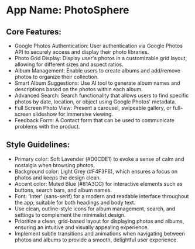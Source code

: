 # **App Name**: PhotoSphere

## Core Features:

- Google Photos Authentication: User authentication via Google Photos API to securely access and display their photo libraries.
- Photo Grid Display: Display user's photos in a customizable grid layout, allowing for different sizes and aspect ratios.
- Album Management: Enable users to create albums and add/remove photos to organize their collection.
- Smart Album Suggestions: Use AI tool to generate album names and descriptions based on the photos within each album.
- Advanced Search: Search functionality that allows users to find specific photos by date, location, or object using Google Photos' metadata.
- Full Screen Photo View: Present a carousel, swipeable gallery, or full-screen slideshow for immersive viewing.
- Feedback Form: A Contact form that can be used to communicate problems with the product.

## Style Guidelines:

- Primary color: Soft Lavender (#D0CDE1) to evoke a sense of calm and nostalgia when browsing photos.
- Background color: Light Grey (#F4F3F6), which ensures a focus on photos and keeps the design clean.
- Accent color: Muted Blue (#81A3CC) for interactive elements such as buttons, search bars, and album names.
- Font: 'Inter' (sans-serif) for a modern and readable interface throughout the app, suitable for both headings and body text.
- Use clean, outline-style icons for album management, search, and settings to complement the minimalist design.
- Prioritize a clean, grid-based layout for displaying photos and albums, ensuring an intuitive and visually appealing experience.
- Implement subtle transitions and animations when navigating between photos and albums to provide a smooth, delightful user experience.